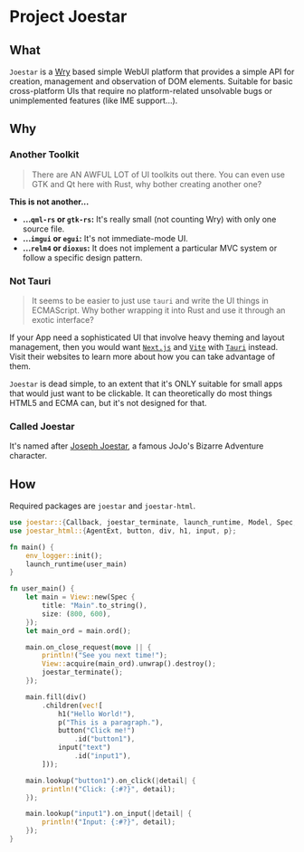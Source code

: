 # Project Joestar

## What

`Joestar` is a [Wry](https://crates.io/crates/wry) based simple WebUI platform that provides a simple API for creation, management and observation of DOM elements. Suitable for basic cross-platform UIs that require no platform-related unsolvable bugs or unimplemented features (like IME support...).

## Why

### Another Toolkit

> There are AN AWFUL LOT of UI toolkits out there. You can even use GTK and Qt here with Rust, why bother creating another one?

**This is not another...**

* **...`qml-rs` or `gtk-rs`:** It's really small (not counting Wry) with only one source file.
* **...`imgui` or `egui`:** It's not immediate-mode UI.
* **...`relm4` or `dioxus`:** It does not implement a particular MVC system or follow a specific design pattern.

### Not Tauri

> It seems to be easier to just use `tauri` and write the UI things in ECMAScript. Why bother wrapping it into Rust and use it through an exotic interface?

If your App need a sophisticated UI that involve heavy theming and layout management, then you would want [`Next.js`](https://nextjs.org/) and [`Vite`](https://vitejs.dev/) with [`Tauri`](http://tauri.app) instead. Visit their websites to learn more about how you can take advantage of them.

`Joestar` is dead simple, to an extent that it's ONLY suitable for small apps that would just want to be clickable. It can theoretically do most things HTML5 and ECMA can, but it's not designed for that.

### Called Joestar

It's named after [Joseph Joestar](https://jojo.fandom.com/wiki/Joseph_Joestar), a famous JoJo's Bizarre Adventure character.

## How

Required packages are `joestar` and `joestar-html`.

```Rust
use joestar::{Callback, joestar_terminate, launch_runtime, Model, Spec, View};
use joestar_html::{AgentExt, button, div, h1, input, p};

fn main() {
    env_logger::init();
    launch_runtime(user_main)
}

fn user_main() {
    let main = View::new(Spec {
        title: "Main".to_string(),
        size: (800, 600),
    });
    let main_ord = main.ord();

    main.on_close_request(move || {
        println!("See you next time!");
        View::acquire(main_ord).unwrap().destroy();
        joestar_terminate();
    });

    main.fill(div()
        .children(vec![
            h1("Hello World!"),
            p("This is a paragraph."),
            button("Click me!")
                .id("button1"),
            input("text")
                .id("input1"),
        ]));

    main.lookup("button1").on_click(|detail| {
        println!("Click: {:#?}", detail);
    });

    main.lookup("input1").on_input(|detail| {
        println!("Input: {:#?}", detail);
    });
}
```